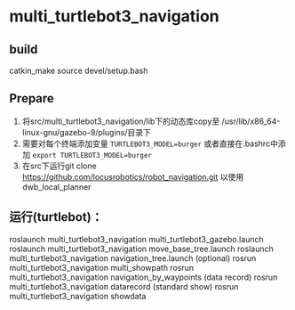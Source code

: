 # multi_turtlebot3_navigation

## build

catkin_make
source devel/setup.bash

## Prepare

1. 将src/multi_turtlebot3_navigation/lib下的动态库copy至 /usr/lib/x86_64-linux-gnu/gazebo-9/plugins/目录下
2. 需要对每个终端添加变量 `TURTLEBOT3_MODEL=burger`
   或者直接在.bashrc中添加 `export TURTLEBOT3_MODEL=burger`
3. 在src下运行git clone https://github.com/locusrobotics/robot_navigation.git 以使用dwb_local_planner

## 运行(turtlebot)：

roslaunch multi_turtlebot3_navigation multi_turtlebot3_gazebo.launch
roslaunch multi_turtlebot3_navigation move_base_tree.launch
roslaunch multi_turtlebot3_navigation navigation_tree.launch
(optional)
rosrun multi_turtlebot3_navigation multi_showpath
rosrun multi_turtlebot3_navigation navigation_by_waypoints
(data record)
rosrun multi_turtlebot3_navigation datarecord
(standard show)
rosrun multi_turtlebot3_navigation showdata
